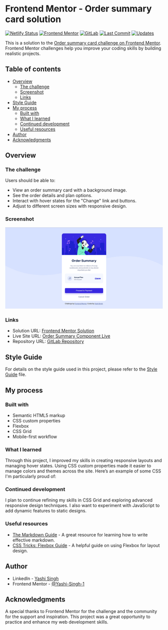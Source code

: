 # Frontend Mentor - Order summary card solution

[![Netlify Status](https://api.netlify.com/api/v1/badges/52d66181-773b-4c2e-8c4f-dac4e9ac1dbe/deploy-status)](https://app.netlify.com/sites/order-summary-component-solutions/deploys)
[![Frontend Mentor](https://img.shields.io/badge/Frontend%20Mentor-Challenge%20Complete-brightblue)](https://www.frontendmentor.io/challenges/order-summary-component-QlPmajDUj)
[![GitLab](https://img.shields.io/badge/Repository-GitLab-blue)](https://gitlab.com/Yashi-Singh-9/order-summary-component.git)
[![Last Commit](https://img.shields.io/github/last-commit/Yashi-Singh-9/order-summary-component)](https://gitlab.com/Yashi-Singh-9/order-summary-component/commit)
[![Updates](https://img.shields.io/github/issues-pr/author/Yashi-Singh-9/order-summary-component)](https://gitlab.com/Yashi-Singh-9/order-summary-component/pulls)


This is a solution to the [Order summary card challenge on Frontend Mentor](https://www.frontendmentor.io/challenges/order-summary-component-QlPmajDUj). Frontend Mentor challenges help you improve your coding skills by building realistic projects.

## Table of contents

- [Overview](#overview)
  - [The challenge](#the-challenge)
  - [Screenshot](#screenshot)
  - [Links](#links)
- [Style Guide](style-guide.md)
- [My process](#my-process)
  - [Built with](#built-with)
  - [What I learned](#what-i-learned)
  - [Continued development](#continued-development)
  - [Useful resources](#useful-resources)
- [Author](#author)
- [Acknowledgments](#acknowledgments)

## Overview

### The challenge

Users should be able to:

- View an order summary card with a background image.
- See the order details and plan options.
- Interact with hover states for the "Change" link and buttons.
- Adjust to different screen sizes with responsive design.

### Screenshot

![Order Summary Card](design/desktop-design.jpg)

### Links

- Solution URL: [Frontend Mentor Solution](https://www.frontendmentor.io/solutions/order-summary-component-Euhi2OlYk6)
- Live Site URL: [Order Summary Component Live](https://order-summary-component-solutions.netlify.app/)
- Repository URL: [GitLab Repository](https://gitlab.com/Yashi-Singh-9/order-summary-component.git)

## Style Guide

For details on the style guide used in this project, please refer to the [Style Guide](styleguide.md) file.

## My process

### Built with

- Semantic HTML5 markup
- CSS custom properties
- Flexbox
- CSS Grid
- Mobile-first workflow

### What I learned

Through this project, I improved my skills in creating responsive layouts and managing hover states. Using CSS custom properties made it easier to manage colors and themes across the site. Here’s an example of some CSS I'm particularly proud of:

### Continued development

I plan to continue refining my skills in CSS Grid and exploring advanced responsive design techniques. I also want to experiment with JavaScript to add dynamic features to static designs.

### Useful resources

- [The Markdown Guide](https://www.markdownguide.org/) - A great resource for learning how to write effective markdown.
- [CSS Tricks: Flexbox Guide](https://css-tricks.com/snippets/css/a-guide-to-flexbox/) - A helpful guide on using Flexbox for layout design.

## Author

- LinkedIn - [Yashi Singh](https://www.linkedin.com/in/yashi-singh-b4143a246)
- Frontend Mentor - [@Yashi-Singh-1](https://www.frontendmentor.io/profile/Yashi-Singh-1)

## Acknowledgments

A special thanks to Frontend Mentor for the challenge and the community for the support and inspiration. This project was a great opportunity to practice and enhance my web development skills.

